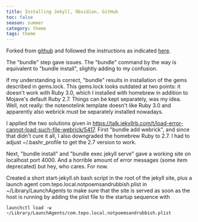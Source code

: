 ```yaml
---
title: Installing Jekyll, Obsidian, GitHub
toc: false
season: summer
category: theme
tags: theme
---
```


Forked from [github](https://github.com/Maxence-L/notenote.link) and followed the instructions as indicated [here](https://notenote.link/notes/how-to-setup-this-site).

The "bundle" step gave issues. The "bundle" command by the way is equivalent to "bundle install", slightly adding to my confusion.

If my understanding is correct, "bundle" results in installation of the gems described in gems.lock. This gems.lock looks outdated at two points: it doesn't work with Ruby 3.0, which I installed with homebrew in addition to Mojave's default Ruby 2.7. Things can be kept separately, was my idea. Well, not really: the notenotelink template doesn't like Ruby 3.0 and apparently also webrick must be separately installed nowadays.

I applied the two solutions given in https://talk.jekyllrb.com/t/load-error-cannot-load-such-file-webrick/5417. First "bundle add webrick", and since that didn't cure it all, I also downgraded the homebrew Ruby to 2.7. I had to adjust ~/.bashr_profile to get the 2.7 version to work.

Next, "bundle install" and "bundle exec jekyll serve" gave a working site on localhost port 4000. And a horrible amount of error messages (some item deprecated) but hey, who cares. For now.

Created a short start-jekyll.sh bash script in the root of the jekyll site, plus a launch agent com.tepo.local.notpoemsandrubbish.plist in ~/Library/LaunchAgents to make sure that the site is served as soon as the host is running by adding the plist file to the startup sequence with 

```
launchctl load -w ~/Library/LaunchAgents/com.tepo.local.notpoemsandrubbish.plist
```

